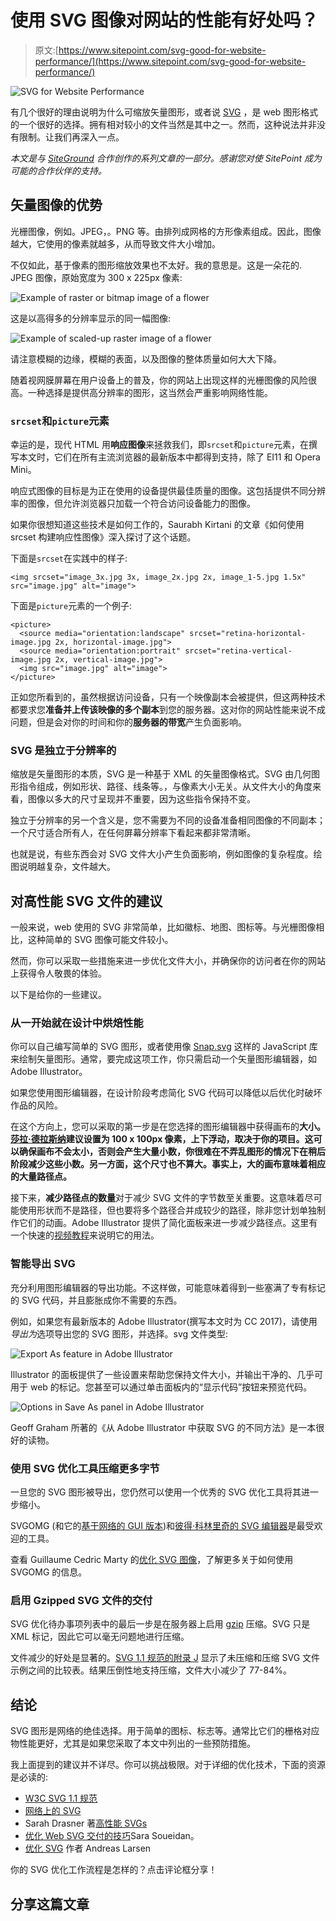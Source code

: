 # 使用 SVG 图像对网站的性能有好处吗？

> 原文:[https://www.sitepoint.com/svg-good-for-website-performance/](https://www.sitepoint.com/svg-good-for-website-performance/)

![SVG for Website Performance](../Images/abe08194d8f5b33b396de70a1e951718.png)

有几个很好的理由说明为什么可缩放矢量图形，或者说 [SVG](https://www.sitepoint.com/svg-101-what-is-svg/) ，是 web 图形格式的一个很好的选择。拥有相对较小的文件当然是其中之一。然而，这种说法并非没有限制。让我们再深入一点。

*本文是与 [SiteGround](https://www.siteground.com/go/svg-images) 合作创作的系列文章的一部分。感谢您对使 SitePoint 成为可能的合作伙伴的支持。*

## 矢量图像的优势

光栅图像，例如。JPEG，。PNG 等。由排列成网格的方形像素组成。因此，图像越大，它使用的像素就越多，从而导致文件大小增加。

不仅如此，基于像素的图形缩放效果也不太好。我的意思是。这是一朵花的. JPEG 图像，原始宽度为 300 x 225px 像素:

![Example of raster or bitmap image of a flower](../Images/a7a67d9306de6e56bf1ae267a9141acc.png)

这是以高得多的分辨率显示的同一幅图像:

![Example of scaled-up raster image of a flower](../Images/d6dcf1b1f8167186067b2f52aebbae6a.png)

请注意模糊的边缘，模糊的表面，以及图像的整体质量如何大大下降。

随着视网膜屏幕在用户设备上的普及，你的网站上出现这样的光栅图像的风险很高。一种选择是提供高分辨率的图形，这当然会严重影响网络性能。

### `srcset`和`picture`元素

幸运的是，现代 HTML 用**响应图像**来拯救我们，即`srcset`和`picture`元素，在撰写本文时，它们在所有主流浏览器的最新版本中都得到支持，除了 EI11 和 Opera Mini。

响应式图像的目标是为正在使用的设备提供最佳质量的图像。这包括提供不同分辨率的图像，但允许浏览器只加载一个符合访问设备能力的图像。

如果你很想知道这些技术是如何工作的，Saurabh Kirtani 的文章《如何使用 srcset 构建响应性图像》深入探讨了这个话题。

下面是`srcset`在实践中的样子:

```
<img srcset="image_3x.jpg 3x, image_2x.jpg 2x, image_1-5.jpg 1.5x" src="image.jpg" alt="image">
```

下面是`picture`元素的一个例子:

```
<picture>
  <source media="orientation:landscape" srcset="retina-horizontal-image.jpg 2x, horizontal-image.jpg">
  <source media="orientation:portrait" srcset="retina-vertical-image.jpg 2x, vertical-image.jpg">
  <img src="image.jpg" alt="image">
</picture>
```

正如您所看到的，虽然根据访问设备，只有一个映像副本会被提供，但这两种技术都要求您**准备并上传该映像的多个副本**到您的服务器。这对你的网站性能来说不成问题，但是会对你的时间和你的**服务器的带宽**产生负面影响。

### SVG 是独立于分辨率的

缩放是矢量图形的本质，SVG 是一种基于 XML 的矢量图像格式。SVG 由几何图形指令组成，例如形状、路径、线条等。，与像素大小无关。从文件大小的角度来看，图像以多大的尺寸呈现并不重要，因为这些指令保持不变。

独立于分辨率的另一个含义是，您不需要为不同的设备准备相同图像的不同副本；一个尺寸适合所有人，在任何屏幕分辨率下看起来都非常清晰。

也就是说，有些东西会对 SVG 文件大小产生负面影响，例如图像的复杂程度。绘图说明越复杂，文件越大。

## 对高性能 SVG 文件的建议

一般来说，web 使用的 SVG 非常简单，比如徽标、地图、图标等。与光栅图像相比，这种简单的 SVG 图像可能文件较小。

然而，你可以采取一些措施来进一步优化文件大小，并确保你的访问者在你的网站上获得令人敬畏的体验。

以下是给你的一些建议。

### 从一开始就在设计中烘焙性能

你可以自己编写简单的 SVG 图形，或者使用像 [Snap.svg](http://snapsvg.io/) 这样的 JavaScript 库来绘制矢量图形。通常，要完成这项工作，你只需启动一个矢量图形编辑器，如 Adobe Illustrator。

如果您使用图形编辑器，在设计阶段考虑简化 SVG 代码可以降低以后优化时破坏作品的风险。

在这个方向上，您可以采取的第一步是在您选择的图形编辑器中获得画布的**大小。[莎拉·德拉斯纳](https://css-tricks.com/high-performance-svgs/)建议设置为 100 x 100px 像素，上下浮动，取决于你的项目。这可以确保画布不会太小，否则会产生大量小数，你很难在不弄乱图形的情况下在稍后阶段减少这些小数。另一方面，这个尺寸也不算大。事实上，大的画布意味着相应的大量路径点。**

接下来，**减少路径点的数量**对于减少 SVG 文件的字节数至关重要。这意味着尽可能使用形状而不是路径，但也要将多个路径合并成较少的路径，除非您计划单独制作它们的动画。Adobe Illustrator 提供了简化面板来进一步减少路径点。这里有一个快速的[视频教程](http://tv.adobe.com/watch/companion-videos-for-inspire/svg-for-the-web-using-the-simplify-panel-in-illustrator-cc/)来说明它的用法。

### 智能导出 SVG

充分利用图形编辑器的导出功能。不这样做，可能意味着得到一些塞满了专有标记的 SVG 代码，并且膨胀成你不需要的东西。

例如，如果您有最新版本的 Adobe Illustrator(撰写本文时为 CC 2017)，请使用*导出为*选项导出您的 SVG 图形，并选择。svg 文件类型:

![Export As feature in Adobe Illustrator](../Images/79688bcf0a8ec5288b66c2a04cd2663f.png)

Illustrator 的面板提供了一些设置来帮助您保持文件大小，并输出干净的、几乎可用于 web 的标记。您甚至可以通过单击面板内的“显示代码”按钮来预览代码。

![Options in Save As panel in Adobe Illustrator](../Images/31ff396f33efd9a508a7b51450d9cdb0.png)

Geoff Graham 所著的《从 Adobe Illustrator 中获取 SVG 的不同方法》是一本很好的读物。

### 使用 SVG 优化工具压缩更多字节

一旦您的 SVG 图形被导出，您仍然可以使用一个优秀的 SVG 优化工具将其进一步缩小。

SVGOMG (和它的[基于网络的 GUI 版本](https://jakearchibald.github.io/svgomg/))和[彼得·科林里奇的 SVG 编辑器](https://petercollingridge.appspot.com/svg-editor)是最受欢迎的工具。

查看 Guillaume Cedric Marty 的[优化 SVG 图像](https://hacks.mozilla.org/2015/03/optimising-svg-images/)，了解更多关于如何使用 SVGOMG 的信息。

### 启用 Gzipped SVG 文件的交付

SVG 优化待办事项列表中的最后一步是在服务器上启用 [gzip](http://www.ietf.org/rfc/rfc1952.txt) 压缩。SVG 只是 XML 标记，因此它可以毫无问题地进行压缩。

文件减少的好处是显著的。[SVG 1.1 规范的附录 J](https://www.w3.org/TR/2011/REC-SVG11-20110816/minimize.html) 显示了未压缩和压缩 SVG 文件示例之间的比较表。结果压倒性地支持压缩，文件大小减少了 77-84%。

## 结论

SVG 图形是网络的绝佳选择。用于简单的图标、标志等。通常比它们的栅格对应物性能更好，尤其是如果您采取了本文中列出的一些预防措施。

我上面提到的建议并不详尽。你可以挑战极限。对于详细的优化技术，下面的资源是必读的:

*   [W3C SVG 1.1 规范](https://www.w3.org/TR/2011/REC-SVG11-20110816/)
*   [网络上的 SVG](https://svgontheweb.com/)
*   Sarah Drasner 著[高性能 SVGs](https://css-tricks.com/high-performance-svgs/)
*   [优化 Web SVG 交付的技巧](https://calendar.perfplanet.com/2014/tips-for-optimising-svg-delivery-for-the-web/)Sara Soueidan。
*   [优化 SVG](https://medium.com/larsenwork-andreas-larsen/optimising-svgs-for-web-use-part-1-67e8f2d4035#.xjvct057x) 作者 Andreas Larsen

你的 SVG 优化工作流程是怎样的？点击评论框分享！

## 分享这篇文章